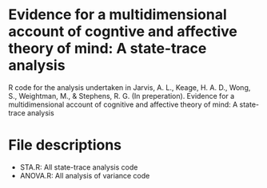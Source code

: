 # Evidence for a multidimensional account of cogntive and affective theory of mind: A state-trace analysis

R code for the analysis undertaken in Jarvis, A. L., Keage, H. A. D., Wong, S., Weightman, M., & Stephens, R. G. (In preperation). Evidence for a multidimensional account of cognitive and affective theory of mind: A state-trace analysis

# File descriptions
* STA.R: All state-trace analysis code
* ANOVA.R: All analysis of variance code 
